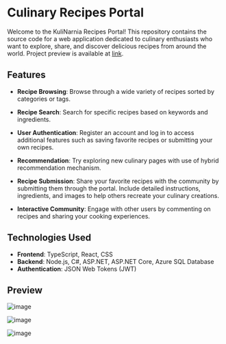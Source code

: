 # Culinary Recipes Portal

Welcome to the KuliNarnia Recipes Portal! This repository contains the source code for a web application dedicated to culinary enthusiasts who want to explore, share, and discover delicious recipes from around the world.
Project preview is available at [link](https://kulinarnia.azurewebsites.net/).

## Features

- **Recipe Browsing**: Browse through a wide variety of recipes sorted by categories or tags.
  
- **Recipe Search**: Search for specific recipes based on keywords and ingredients.
  
- **User Authentication**: Register an account and log in to access additional features such as saving favorite recipes or submitting your own recipes.

- **Recommendation**: Try exploring new culinary pages with use of hybrid recommendation mechanism.
  
- **Recipe Submission**: Share your favorite recipes with the community by submitting them through the portal. Include detailed instructions, ingredients, and images to help others recreate your culinary creations.
  
- **Interactive Community**: Engage with other users by commenting on recipes and sharing your cooking experiences.

## Technologies Used

- **Frontend**: TypeScript, React, CSS
- **Backend**: Node.js, C#, ASP.NET, ASP.NET Core, Azure SQL Database
- **Authentication**: JSON Web Tokens (JWT)

## Preview
![image](https://github.com/ms182905/KuliNarnia/assets/74608829/3fb2df25-2953-43cd-a2d7-42c7691e8cff)

![image](https://github.com/ms182905/KuliNarnia/assets/74608829/35044b29-187d-4189-bee8-0697d9f2ca0d)

![image](https://github.com/ms182905/KuliNarnia/assets/74608829/3c8f4754-bc77-4545-a982-04d8ff7a854f)
